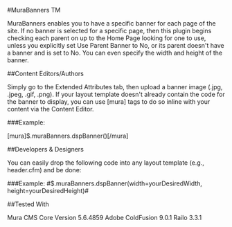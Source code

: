 #MuraBanners TM

MuraBanners enables you to have a specific banner for each page of the site. If no banner is selected for a specific page, then this plugin begins checking each parent on up to the Home Page looking for one to use, unless you explicitly set Use Parent Banner to No, or its parent doesn't have a banner and is set to No. You can even specify the width and height of the banner.

##Content Editors/Authors

Simply go to the Extended Attributes tab, then upload a banner image (.jpg, .jpeg, .gif, .png). If your layout template doesn't already contain the code for the banner to display, you can use [mura] tags to do so inline with your content via the Content Editor.

###Example:

[mura]$.muraBanners.dspBanner()[/mura]

##Developers & Designers

You can easily drop the following code into any layout template (e.g., header.cfm) and be done:

###Example:
#$.muraBanners.dspBanner(width=yourDesiredWidth, height=yourDesiredHeight)#


##Tested With

Mura CMS Core Version 5.6.4859
Adobe ColdFusion 9.0.1
Railo 3.3.1